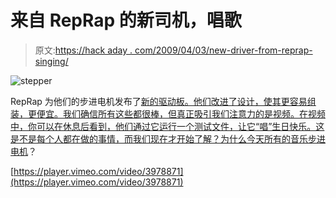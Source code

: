 # 来自 RepRap 的新司机，唱歌

> 原文:[https://hack aday . com/2009/04/03/new-driver-from-reprap-singing/](https://hackaday.com/2009/04/03/new-driver-from-reprap-singing/)

![stepper](../Images/1ec904ec24ac1ba8f0f22bef3aa0e2d8.png "stepper")

RepRap 为他们的步进电机发布了[新的驱动板。他们改进了设计，使其更容易组装，更便宜。我们确信所有这些都很棒，但真正吸引我们注意力的是视频。在视频中，你可以在休息后看到，他们通过它运行一个测试文件，让它“唱”生日快乐。这是不是每个人都在做的事情，而我们现在才开始了解？为什么今天所有的](http://blog.reprap.org/2009/03/now-available-stepper-motor-driver-v23.html)[音乐步进电机](http://hackaday.com/2009/04/03/cnc-music-factory-still-alive/)？

[https://player.vimeo.com/video/3978871](https://player.vimeo.com/video/3978871)